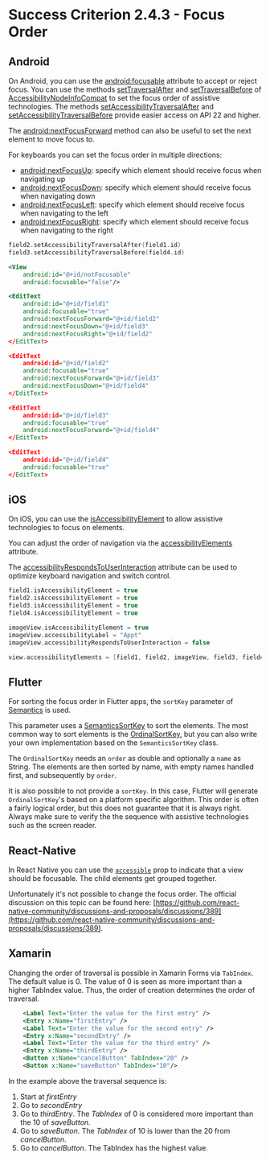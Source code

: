 # Success Criterion 2.4.3 - Focus Order
## Android

On Android, you can use the [android:focusable](https://developer.android.com/reference/android/view/View#attr_android:focusable) attribute to accept or reject focus. You can use the methods [setTraversalAfter](https://developer.android.com/reference/android/view/accessibility/AccessibilityNodeInfo#setTraversalAfter(android.view.View)) and [setTraversalBefore](https://developer.android.com/reference/android/view/accessibility/AccessibilityNodeInfo#setTraversalBefore(android.view.View)) of [AccessibilityNodeInfoCompat](https://developer.android.com/reference/android/view/accessibility/AccessibilityNodeInfo) to set the focus order of assistive technologies. The methods [setAccessibilityTraversalAfter](https://developer.android.com/reference/android/view/View#setAccessibilityTraversalAfter(int)) and [setAccessibilityTraversalBefore](https://developer.android.com/reference/android/view/View#setAccessibilityTraversalBefore(int)) provide easier access on API 22 and higher.

The [android:nextFocusForward](https://developer.android.com/reference/android/view/View#attr_android:nextFocusForward) method can also be useful to set the next element to move focus to.

For keyboards you can set the focus order in multiple directions:

- [android:nextFocusUp](https://developer.android.com/training/keyboard-input/navigation#:~:text=the%20following%20attributes%3A-,android%3AnextFocusUp,-android%3AnextFocusDown): specify which element should receive focus when navigating up
- [android:nextFocusDown](https://developer.android.com/reference/android/view/View#attr_android:nextFocusDown): specify which element should receive focus when navigating down
- [android:nextFocusLeft](https://developer.android.com/reference/android/view/View#attr_android:nextFocusLeft): specify which element should receive focus when navigating to the left
- [android:nextFocusRight](https://developer.android.com/reference/android/view/View#attr_android:nextFocusRight): specify which element should receive focus when navigating to the right

```kotlin
field2.setAccessibilityTraversalAfter(field1.id)
field3.setAccessibilityTraversalBefore(field4.id)
```

```xml
<View
    android:id="@+id/notFocusable"
    android:focusable="false"/>

<EditText
    android:id="@+id/field1"
    android:focusable="true"
    android:nextFocusForward="@+id/field2"
    android:nextFocusDown="@+id/field3"
    android:nextFocusRight="@+id/field2"
</EditText>

<EditText
    android:id="@+id/field2"
    android:focusable="true"
    android:nextFocusForward="@+id/field3"
    android:nextFocusDown="@+id/field4"
</EditText>

<EditText
    android:id="@+id/field3"
    android:focusable="true"
    android:nextFocusForward="@+id/field4"
</EditText>

<EditText
    android:id="@+id/field4"
    android:focusable="true"
</EditText>
```
## iOS

On iOS, you can use the [isAccessibilityElement](https://developer.apple.com/documentation/objectivec/nsobject/1615141-isaccessibilityelement) to allow assistive technologies to focus on elements.

You can adjust the order of navigation via the [accessibilityElements](https://developer.apple.com/documentation/objectivec/nsobject/1615147-accessibilityelements) attribute.

The [accessibilityRespondsToUserInteraction](https://developer.apple.com/documentation/objectivec/nsobject/3043551-accessibilityrespondstouserinter) attribute can be used to optimize keyboard navigation and switch control.

```swift
field1.isAccessibilityElement = true
field2.isAccessibilityElement = true
field3.isAccessibilityElement = true
field4.isAccessibilityElement = true

imageView.isAccessibilityElement = true
imageView.accessibilityLabel = "Appt"
imageView.accessibilityRespondsToUserInteraction = false

view.accessibilityElements = [field1, field2, imageView, field3, field4]
```
## Flutter

For sorting the focus order in Flutter apps, the `sortKey` parameter of [Semantics](https://api.flutter.dev/flutter/semantics/SemanticsProperties-class.html) is used.

This parameter uses a [SemanticsSortKey](https://api.flutter.dev/flutter/semantics/SemanticsSortKey-class.html) to sort the elements. The most common way to sort elements is the [OrdinalSortKey](https://api.flutter.dev/flutter/semantics/OrdinalSortKey-class.html), but you can also write your own implementation based on the `SemanticsSortKey` class.

The `OrdinalSortKey` needs an `order` as double and optionally a `name` as String. The elements are then sorted by name, with empty names handled first, and subsequently by `order`.

It is also possible to not provide a `sortKey`. In this case, Flutter will generate `OrdinalSortKey`'s based on a platform specific algorithm. This order is often a fairly logical order, but this does not guarantee that it is always right. Always make sure to verify the the sequence with assistive technologies such as the screen reader.
## React-Native

In React Native you can use the [`accessible`](https://reactnative.dev/docs/accessibility#accessible) prop to indicate that a view should be focusable. The child elements get grouped together.

Unfortunately it's not possible to change the focus order. The official discussion on this topic can be found here: [https://github.com/react-native-community/discussions-and-proposals/discussions/389](https://github.com/react-native-community/discussions-and-proposals/discussions/389).
## Xamarin

Changing the order of traversal is possible in Xamarin Forms via `TabIndex`. The default value is 0. The value of 0 is seen as more important than a higher TabIndex value. Thus, the order of creation determines the order of traversal.

```xml
    <Label Text="Enter the value for the first entry" />
    <Entry x:Name="firstEntry" />
    <Label Text="Enter the value for the second entry" />
    <Entry x:Name="secondEntry" />
    <Label Text="Enter the value for the third entry" />
    <Entry x:Name="thirdEntry" />
    <Button x:Name="cancelButton" TabIndex="20" />
    <Button x:Name="saveButton" TabIndex="10"/>
```

In the example above the traversal sequence is:

1. Start at *firstEntry*
2. Go to *secondEntry*
3. Go to *thirdEntry*. The *TabIndex* of 0 is considered more important than the 10 of *saveButton*.
4. Go to *saveButton*. The *TabIndex* of 10 is lower than the 20 from *cancelButton*.
5. Go to *cancelButton*. The TabIndex has the highest value.
